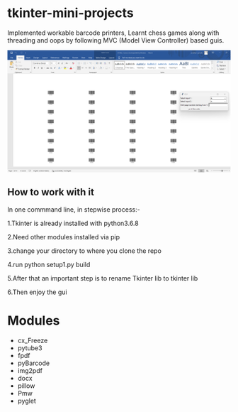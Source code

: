 # tkinter-mini-projects
Implemented workable barcode printers, Learnt chess games along with threading and oops by following MVC (Model View Controller) based guis.

![Main Page](https://github.com/prakHr/Portfolio-Site/blob/master/images/project0.png)

## How to work with it
In one commmand line, in stepwise process:-

1.Tkinter is already installed with python3.6.8

2.Need other modules installed via pip

3.change your directory to where you clone the repo

4.run python setup1.py build

5.After that an important step is to rename Tkinter lib to tkinter lib

6.Then enjoy the gui

# Modules
* cx_Freeze
* pytube3
* fpdf
* pyBarcode
* img2pdf
* docx
* pillow
* Pmw
* pyglet

